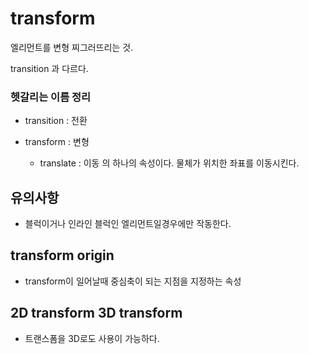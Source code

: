 # transform

엘리먼트를 변형 찌그러뜨리는 것.

transition 과 다르다. 







### 헷갈리는 이름 정리

- transition : 전환

- transform : 변형
  - translate : 이동 의 하나의 속성이다. 물체가 위치한 좌표를 이동시킨다. 

## 유의사항

- 블럭이거나 인라인 블럭인 엘리먼트일경우에만 작동한다. 



## transform origin

- transform이 일어날때 중심축이 되는 지점을 지정하는 속성



## 2D transform 3D transform

- 트랜스폼을 3D로도 사용이 가능하다. 


